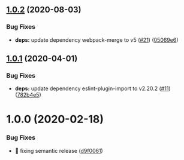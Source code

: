 ## [1.0.2](https://github.com/ScriptedAlchemy/nextjs-webpack-override/compare/v1.0.1...v1.0.2) (2020-08-03)


### Bug Fixes

* **deps:** update dependency webpack-merge to v5 ([#21](https://github.com/ScriptedAlchemy/nextjs-webpack-override/issues/21)) ([05069e6](https://github.com/ScriptedAlchemy/nextjs-webpack-override/commit/05069e6ebc7e426ad19ac79cdcddf1073695a913))

## [1.0.1](https://github.com/ScriptedAlchemy/nextjs-webpack-override/compare/v1.0.0...v1.0.1) (2020-04-01)


### Bug Fixes

* **deps:** update dependency eslint-plugin-import to v2.20.2 ([#11](https://github.com/ScriptedAlchemy/nextjs-webpack-override/issues/11)) ([782b4e5](https://github.com/ScriptedAlchemy/nextjs-webpack-override/commit/782b4e5e1d7932448fe60aa8b7c7c8e122330c1c))

# 1.0.0 (2020-02-18)


### Bug Fixes

* 🐛 fixing semantic release ([d9f0061](https://github.com/ScriptedAlchemy/nextjs-webpack-override/commit/d9f0061a0bda5a8b3b58e77f1c06057347f4b8bd))

